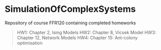 # SimulationOfComplexSystems
Repository of course FFR120 containing completed homeworks

> HW1: Chapter 2, Ising Models
> HW2: Chapter 8, Vicsek Model
> HW3: Chapter 12, Network Models
> HW4: Chapter 15: Ant-colony optimisation
